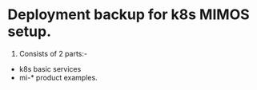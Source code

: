 # Deployment backup for k8s MIMOS setup.

1. Consists of 2 parts:-
  - k8s basic services
  - mi-* product examples.
